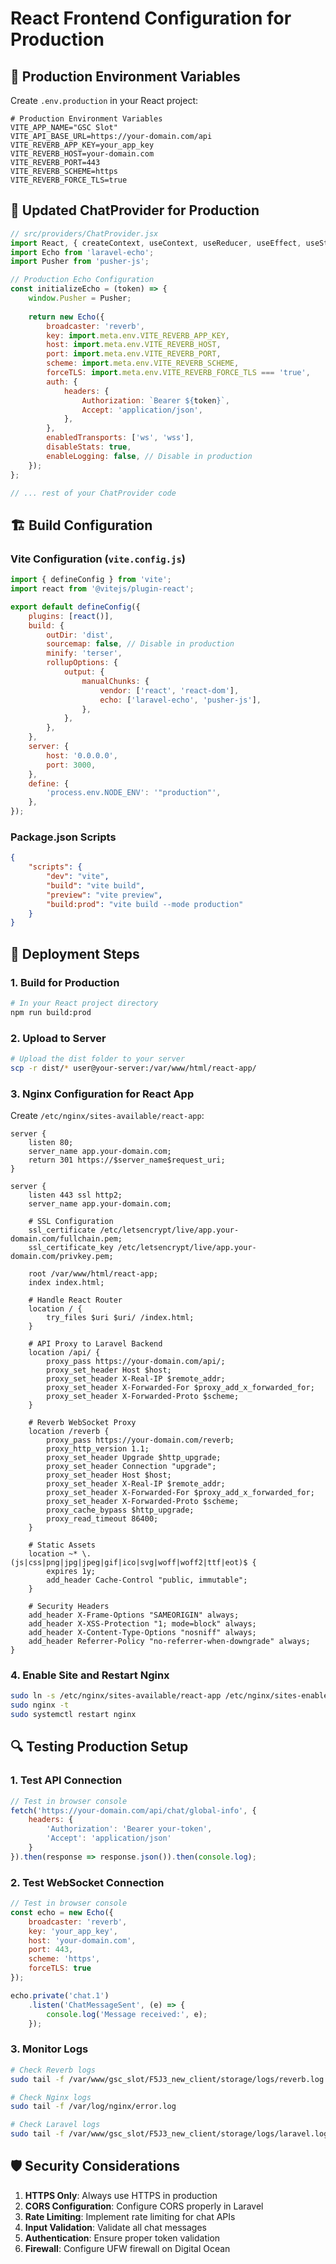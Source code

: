 # React Frontend Configuration for Production

## 🚀 Production Environment Variables

Create `.env.production` in your React project:

```env
# Production Environment Variables
VITE_APP_NAME="GSC Slot"
VITE_API_BASE_URL=https://your-domain.com/api
VITE_REVERB_APP_KEY=your_app_key
VITE_REVERB_HOST=your-domain.com
VITE_REVERB_PORT=443
VITE_REVERB_SCHEME=https
VITE_REVERB_FORCE_TLS=true
```

## 🔧 Updated ChatProvider for Production

```javascript
// src/providers/ChatProvider.jsx
import React, { createContext, useContext, useReducer, useEffect, useState } from 'react';
import Echo from 'laravel-echo';
import Pusher from 'pusher-js';

// Production Echo Configuration
const initializeEcho = (token) => {
    window.Pusher = Pusher;
    
    return new Echo({
        broadcaster: 'reverb',
        key: import.meta.env.VITE_REVERB_APP_KEY,
        host: import.meta.env.VITE_REVERB_HOST,
        port: import.meta.env.VITE_REVERB_PORT,
        scheme: import.meta.env.VITE_REVERB_SCHEME,
        forceTLS: import.meta.env.VITE_REVERB_FORCE_TLS === 'true',
        auth: {
            headers: {
                Authorization: `Bearer ${token}`,
                Accept: 'application/json',
            },
        },
        enabledTransports: ['ws', 'wss'],
        disableStats: true,
        enableLogging: false, // Disable in production
    });
};

// ... rest of your ChatProvider code
```

## 🏗️ Build Configuration

### Vite Configuration (`vite.config.js`)

```javascript
import { defineConfig } from 'vite';
import react from '@vitejs/plugin-react';

export default defineConfig({
    plugins: [react()],
    build: {
        outDir: 'dist',
        sourcemap: false, // Disable in production
        minify: 'terser',
        rollupOptions: {
            output: {
                manualChunks: {
                    vendor: ['react', 'react-dom'],
                    echo: ['laravel-echo', 'pusher-js'],
                },
            },
        },
    },
    server: {
        host: '0.0.0.0',
        port: 3000,
    },
    define: {
        'process.env.NODE_ENV': '"production"',
    },
});
```

### Package.json Scripts

```json
{
    "scripts": {
        "dev": "vite",
        "build": "vite build",
        "preview": "vite preview",
        "build:prod": "vite build --mode production"
    }
}
```

## 🚀 Deployment Steps

### 1. Build for Production

```bash
# In your React project directory
npm run build:prod
```

### 2. Upload to Server

```bash
# Upload the dist folder to your server
scp -r dist/* user@your-server:/var/www/html/react-app/
```

### 3. Nginx Configuration for React App

Create `/etc/nginx/sites-available/react-app`:

```nginx
server {
    listen 80;
    server_name app.your-domain.com;
    return 301 https://$server_name$request_uri;
}

server {
    listen 443 ssl http2;
    server_name app.your-domain.com;
    
    # SSL Configuration
    ssl_certificate /etc/letsencrypt/live/app.your-domain.com/fullchain.pem;
    ssl_certificate_key /etc/letsencrypt/live/app.your-domain.com/privkey.pem;
    
    root /var/www/html/react-app;
    index index.html;
    
    # Handle React Router
    location / {
        try_files $uri $uri/ /index.html;
    }
    
    # API Proxy to Laravel Backend
    location /api/ {
        proxy_pass https://your-domain.com/api/;
        proxy_set_header Host $host;
        proxy_set_header X-Real-IP $remote_addr;
        proxy_set_header X-Forwarded-For $proxy_add_x_forwarded_for;
        proxy_set_header X-Forwarded-Proto $scheme;
    }
    
    # Reverb WebSocket Proxy
    location /reverb {
        proxy_pass https://your-domain.com/reverb;
        proxy_http_version 1.1;
        proxy_set_header Upgrade $http_upgrade;
        proxy_set_header Connection "upgrade";
        proxy_set_header Host $host;
        proxy_set_header X-Real-IP $remote_addr;
        proxy_set_header X-Forwarded-For $proxy_add_x_forwarded_for;
        proxy_set_header X-Forwarded-Proto $scheme;
        proxy_cache_bypass $http_upgrade;
        proxy_read_timeout 86400;
    }
    
    # Static Assets
    location ~* \.(js|css|png|jpg|jpeg|gif|ico|svg|woff|woff2|ttf|eot)$ {
        expires 1y;
        add_header Cache-Control "public, immutable";
    }
    
    # Security Headers
    add_header X-Frame-Options "SAMEORIGIN" always;
    add_header X-XSS-Protection "1; mode=block" always;
    add_header X-Content-Type-Options "nosniff" always;
    add_header Referrer-Policy "no-referrer-when-downgrade" always;
}
```

### 4. Enable Site and Restart Nginx

```bash
sudo ln -s /etc/nginx/sites-available/react-app /etc/nginx/sites-enabled/
sudo nginx -t
sudo systemctl restart nginx
```

## 🔍 Testing Production Setup

### 1. Test API Connection

```javascript
// Test in browser console
fetch('https://your-domain.com/api/chat/global-info', {
    headers: {
        'Authorization': 'Bearer your-token',
        'Accept': 'application/json'
    }
}).then(response => response.json()).then(console.log);
```

### 2. Test WebSocket Connection

```javascript
// Test in browser console
const echo = new Echo({
    broadcaster: 'reverb',
    key: 'your_app_key',
    host: 'your-domain.com',
    port: 443,
    scheme: 'https',
    forceTLS: true
});

echo.private('chat.1')
    .listen('ChatMessageSent', (e) => {
        console.log('Message received:', e);
    });
```

### 3. Monitor Logs

```bash
# Check Reverb logs
sudo tail -f /var/www/gsc_slot/F5J3_new_client/storage/logs/reverb.log

# Check Nginx logs
sudo tail -f /var/log/nginx/error.log

# Check Laravel logs
sudo tail -f /var/www/gsc_slot/F5J3_new_client/storage/logs/laravel.log
```

## 🛡️ Security Considerations

1. **HTTPS Only**: Always use HTTPS in production
2. **CORS Configuration**: Configure CORS properly in Laravel
3. **Rate Limiting**: Implement rate limiting for chat APIs
4. **Input Validation**: Validate all chat messages
5. **Authentication**: Ensure proper token validation
6. **Firewall**: Configure UFW firewall on Digital Ocean
